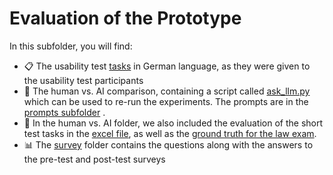 # Evaluation of the Prototype
In this subfolder, you will find:
- :clipboard: The usability test [tasks](evaluation/tasks) in German language, as they were given to the usability test participants
- :raising_hand: The human vs. AI comparison, containing a script called [ask_llm.py](evaluation/human_vs_ai_performance/ask_llm.py) which can be used to re-run the experiments. The prompts are in the [prompts subfolder](evaluation/human_vs_ai_performance/prompts) .
- :horse_racing: In the human vs. AI folder, we also included the evaluation of the short test tasks in the [excel file](evaluation/human_vs_ai_performance/results_gpt4_humans.xlsx), as well as the [ground truth for the law exam](evaluation/human_vs_ai_performance/law_exam_ground_truth.pdf).
- :bar_chart: The [survey](evaluation/survey) folder contains the questions along with the answers to the pre-test and post-test surveys
